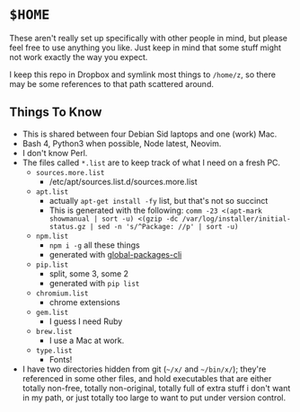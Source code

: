 # `$HOME`

These aren't really set up specifically with other people in mind, but
please feel free to use anything you like. Just keep in mind that some
stuff might not work exactly the way you expect.

I keep this repo in Dropbox and symlink most things to `/home/z`, so there
may be some references to that path scattered around.

## Things To Know

* This is shared between four Debian Sid laptops and one (work) Mac.
* Bash 4, Python3 when possible, Node latest, Neovim.
* I don't know Perl.
* The files called `*.list` are to keep track of what I need on a fresh PC.
  * `sources.more.list`
    * /etc/apt/sources.list.d/sources.more.list
  * `apt.list`
    * actually `apt-get install -fy` list, but that's not so succinct
    * This is generated with the following:
    `comm -23 <(apt-mark showmanual | sort -u) <(gzip -dc /var/log/installer/initial-status.gz | sed -n 's/^Package: //p' | sort -u)`
  * `npm.list`
    * `npm i -g` all these things
    * generated with [global-packages-cli](https://npmjs.org/package/global-packages-cli)
  * `pip.list`
    * split, some 3, some 2
    * generated with `pip list`
  * `chromium.list`
    * chrome extensions
  * `gem.list`
    * I guess I need Ruby
  * `brew.list`
    * I use a Mac at work.
  * `type.list`
    * Fonts!
* I have two directories hidden from git (`~/x/` and `~/bin/x/`);
  they're referenced in some other files, and hold executables that are either totally
  non-free, totally non-original, totally full of extra stuff i don't want in my path,
  or just totally too large to want to put under version control.
